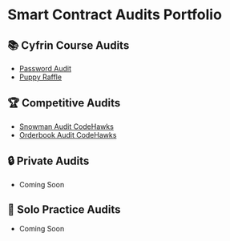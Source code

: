 # Smart Contract Audits Portfolio

## 📚 Cyfrin Course Audits
- [Password Audit](./cyfrin-course-audits/password-audit/)
- [Puppy Raffle](./cyfrin-course-audits/puppy-raffle/)

## 🏆 Competitive Audits
- [Snowman Audit CodeHawks](./competitive-audits/snowman-audit-codehawks/)
- [Orderbook Audit CodeHawks](./competitive-audits/orderbook-audit-codehawks/)

## 🔒 Private Audits
- Coming Soon

## 💪 Solo Practice Audits
- Coming Soon
